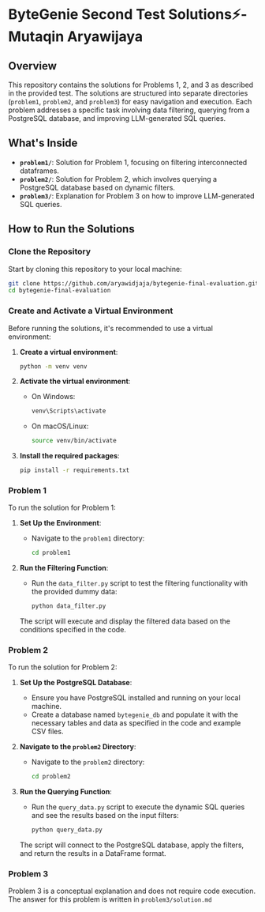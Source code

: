 # ByteGenie Second Test Solutions⚡️- Mutaqin Aryawijaya

## Overview

This repository contains the solutions for Problems 1, 2, and 3 as described in the provided test. The solutions are structured into separate directories (`problem1`, `problem2`, and `problem3`) for easy navigation and execution. Each problem addresses a specific task involving data filtering, querying from a PostgreSQL database, and improving LLM-generated SQL queries.

## What's Inside

- **`problem1/`**: Solution for Problem 1, focusing on filtering interconnected dataframes.
- **`problem2/`**: Solution for Problem 2, which involves querying a PostgreSQL database based on dynamic filters.
- **`problem3/`**: Explanation for Problem 3 on how to improve LLM-generated SQL queries.

## How to Run the Solutions

### Clone the Repository

Start by cloning this repository to your local machine:

```sh
git clone https://github.com/aryawidjaja/bytegenie-final-evaluation.git
cd bytegenie-final-evaluation
```

### Create and Activate a Virtual Environment
Before running the solutions, it's recommended to use a virtual environment:

1. **Create a virtual environment**:
    ```sh
    python -m venv venv
    ```

2. **Activate the virtual environment**:
    - On Windows:
        ```sh
        venv\Scripts\activate
        ```
    - On macOS/Linux:
        ```sh
        source venv/bin/activate
        ```
3. **Install the required packages**:
    ```sh
    pip install -r requirements.txt
    ```

### Problem 1

To run the solution for Problem 1:

1. **Set Up the Environment**:
   - Navigate to the `problem1` directory:
     ```sh
     cd problem1
     ```

2. **Run the Filtering Function**:
   - Run the `data_filter.py` script to test the filtering functionality with the provided dummy data:
     ```sh
     python data_filter.py
     ```

   The script will execute and display the filtered data based on the conditions specified in the code.

### Problem 2

To run the solution for Problem 2:

1. **Set Up the PostgreSQL Database**:
   - Ensure you have PostgreSQL installed and running on your local machine.
   - Create a database named `bytegenie_db` and populate it with the necessary tables and data as specified in the code and example CSV files.

2. **Navigate to the `problem2` Directory**:
   - Navigate to the `problem2` directory:
     ```sh
     cd problem2
     ```

3. **Run the Querying Function**:
   - Run the `query_data.py` script to execute the dynamic SQL queries and see the results based on the input filters:
     ```sh
     python query_data.py
     ```

   The script will connect to the PostgreSQL database, apply the filters, and return the results in a DataFrame format.

### Problem 3

Problem 3 is a conceptual explanation and does not require code execution. The answer for this problem is written in `problem3/solution.md`
